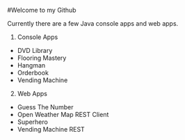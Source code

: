 #Welcome to my Github

Currently there are a few Java console apps and web apps.

1. Console Apps
  - DVD Library
  - Flooring Mastery
  - Hangman
  - Orderbook
  - Vending Machine

2. Web Apps
  - Guess The Number
  - Open Weather Map REST Client
  - Superhero 
  - Vending Machine REST